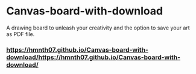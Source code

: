 # Canvas-board-with-download
A drawing board to unleash your creativity and the option to save your art as PDF file.

### https://hmnth07.github.io/Canvas-board-with-download/https://hmnth07.github.io/Canvas-board-with-download/
